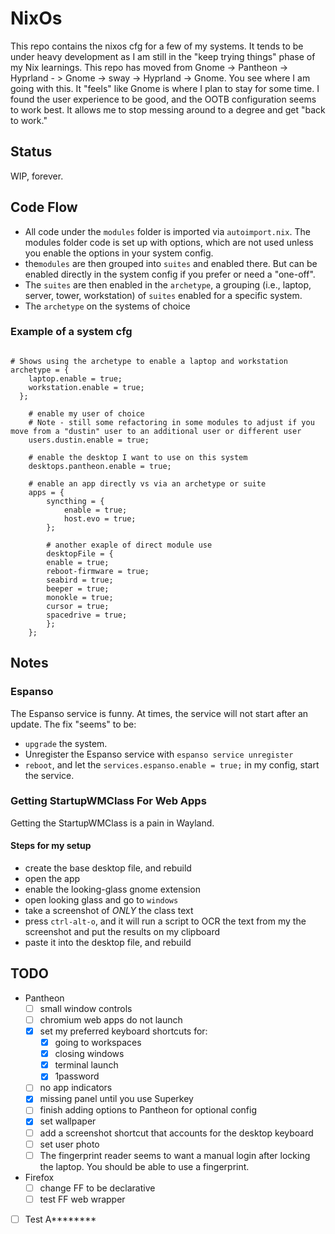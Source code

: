 # NixOs

This repo contains the nixos cfg for a few of my systems. It tends to be under heavy development as I am still in the "keep trying things" phase of my Nix learnings. This repo has moved from Gnome -> Pantheon -> Hyprland - > Gnome -> sway -> Hyprland -> Gnome. You see where I am going with this. It "feels" like Gnome is where I plan to stay for some time. I found the user experience to be good, and the OOTB configuration seems to work best. It allows me to stop messing around to a degree and get "back to work."

## Status

WIP, forever.

## Code Flow

- All code under the `modules` folder is imported via `autoimport.nix`. The modules folder code is set up with options, which are not used unless you enable the options in your system config.
- the`modules` are then grouped into `suites` and enabled there. But can be enabled directly in the system config if you prefer or need a "one-off".
- The `suites` are then enabled in the `archetype`, a grouping (i.e., laptop, server, tower, workstation) of `suites` enabled for a specific system.
- The `archetype` on the systems of choice

### Example of a system cfg

```

# Shows using the archetype to enable a laptop and workstation
archetype = {
    laptop.enable = true;
    workstation.enable = true;
  };

    # enable my user of choice
    # Note - still some refactoring in some modules to adjust if you move from a "dustin" user to an additional user or different user
    users.dustin.enable = true;

    # enable the desktop I want to use on this system
    desktops.pantheon.enable = true;

    # enable an app directly vs via an archetype or suite
    apps = {
        syncthing = {
            enable = true;
            host.evo = true;
        };

        # another exaple of direct module use
        desktopFile = {
        enable = true;
        reboot-firmware = true;
        seabird = true;
        beeper = true;
        monokle = true;
        cursor = true;
        spacedrive = true;
        };
    };
```

## Notes

### Espanso

The Espanso service is funny. At times, the service will not start after an update. The fix "seems" to be:

- `upgrade` the system.
- Unregister the Espanso service with `espanso service unregister`
- `reboot`, and let the `services.espanso.enable = true;` in my config, start the service.

### Getting StartupWMClass For Web Apps

Getting the StartupWMClass is a pain in Wayland.

#### Steps for my setup

- create the base desktop file, and rebuild
- open the app
- enable the looking-glass gnome extension
- open looking glass and go to `windows`
- take a screenshot of *ONLY* the class text
- press `ctrl-alt-o`, and it will run a script to OCR the text from my the screenshot and put the results on my clipboard
- paste it into the desktop file, and rebuild

## TODO

- Pantheon
    - [ ] small window controls
    - [ ] chromium web apps do not launch
    - [x] set my preferred keyboard shortcuts for:
        - [x] going to workspaces
        - [x] closing windows
        - [x] terminal launch
        - [x] 1password
    - [ ] no app indicators
    - [x] missing panel until you use Superkey
    - [ ] finish adding options to Pantheon for optional config
    - [x] set wallpaper
    - [ ] add a screenshot shortcut that accounts for the desktop keyboard
    - [ ] set user photo
    - [ ] The fingerprint reader seems to want a manual login after locking the laptop. You should be able to use a fingerprint.
- Firefox
    - [ ] change FF to be declarative
    - [ ] test FF web wrapper
- [ ] Test A********
